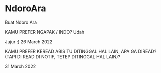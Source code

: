 # NdoroAra
Buat Ndoro Ara

KAMU PREFER NGAPAK / INDO? Udah

Jujur :)
26 March 2022


KAMU PREFER KEREAD ABIS TU DITINGGAL HAL LAIN,
APA GA DIREAD? (TAPI DI READ DI NOTIF, TETEP DITINGGAL HAL LAIN)?

31 March 2022
